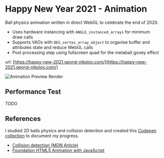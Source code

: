 # Happy New Year 2021 - Animation

Ball physics animation written in direct WebGL to celebrate the end of 2020.

- Uses hardware instancing with `ANGLE_instanced_arrays` for minimum draw calls
- Supports VAOs with `OES_vertex_array_object` to organise buffer and attributes state and reduce WebGL calls
- Post processing step using fullscreen quad for the metaball gooey effect

url: [https://happy-new-2021.georgi-nikolov.com/](https://happy-new-2021.georgi-nikolov.com/)

![Animation Preview Render](https://happy-new-2021.georgi-nikolov.com/assets/happy-new-year-site-preview-social.png)

## Performance Test
TODO

## References
I studied 2D balls physics and collision detection and created this [Codepen collection](https://codepen.io/collection/nLvrwY) to document my progress.

- [Collision detection (MDN Article)](https://developer.mozilla.org/en-US/docs/Games/Tutorials/2D_Breakout_game_pure_JavaScript/Collision_detection)
- [Foundation HTML5 Animation with JavaScript](https://lamberta.github.io/html5-animation/)

